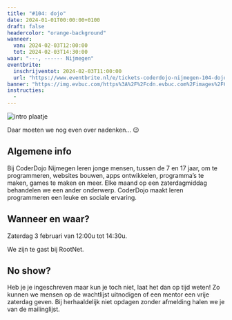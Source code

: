 ```yaml
---
title: "#104: dojo"
date: 2024-01-01T00:00:00+0100
draft: false
headercolor: "orange-background"
wanneer: 
  van: 2024-02-03T12:00:00
  tot: 2024-02-03T14:30:00
waar: "---, ------ Nijmegen"
eventbrite:
  inschrijventot: 2024-02-03T11:00:00
  url: "https://www.eventbrite.nl/e/tickets-coderdojo-nijmegen-104-dojo-787559069377"
banner: "https://img.evbuc.com/https%3A%2F%2Fcdn.evbuc.com%2Fimages%2F612166599%2F187233351803%2F1%2Foriginal.20231003-180237?h=200&w=450&auto=format%2Ccompress&q=75&sharp=10&rect=0%2C199%2C480%2C240&s=169904997cd8c7134c59538d7beaa480"
instructies:
  - 
---
```


![intro plaatje](https://img.evbuc.com/https%3A%2F%2Fcdn.evbuc.com%2Fimages%2F612166599%2F187233351803%2F1%2Foriginal.20231003-180237?h=200&w=450&auto=format%2Ccompress&q=75&sharp=10&rect=0%2C199%2C480%2C240&s=169904997cd8c7134c59538d7beaa480)



Daar moeten we nog even over nadenken... 😉

<!--more-->


## Algemene info

Bij CoderDojo Nijmegen leren jonge mensen, tussen de 7 en 17 jaar, om te programmeren, websites bouwen, apps ontwikkelen, programma’s te maken, games te maken en meer. Elke maand op een zaterdagmiddag behandelen we een ander onderwerp. CoderDojo maakt leren programmeren een leuke en sociale ervaring.
## <strong><strong>Wanneer en waar?</strong></strong>

Zaterdag 3 februari van 12:00u tot 14:30u.

We zijn te gast bij RootNet.
## <strong><strong>No show?</strong></strong>

Heb je je ingeschreven maar kun je toch niet, laat het dan op tijd weten! Zo kunnen we mensen op de wachtlijst uitnodigen of een mentor een vrije zaterdag geven. Bij herhaaldelijk niet opdagen zonder afmelding halen we je van de mailinglijst.
